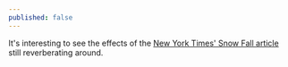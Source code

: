 ```yaml
---
published: false
---
```


It's interesting to see the effects of the [New York Times' Snow Fall article](http://www.nytimes.com/projects/2012/snow-fall/) still reverberating around.

